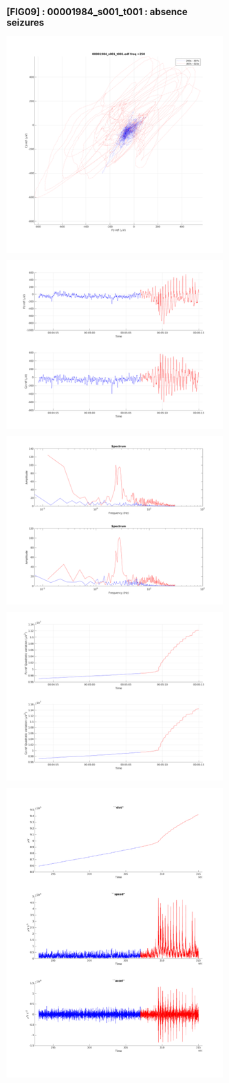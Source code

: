 ## [FIG09] : 00001984_s001_t001 : absence seizures

![](../../output/phase/00001984_s001_t001_293.png)

![](../../output/trace/00001984_s001_t001_293.png)

![](../../output/spect/00001984_s001_t001_293.png)

![](../../output/quadvar/00001984_s001_t001_293.png)

![](../../output/accel/00001984_s001_t001_293.png)